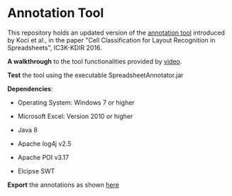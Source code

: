 # Annotation Tool
This repository holds an updated version of the [annotation tool](https://github.com/elviskoci/XCellAnnotator) introduced by Koci et al., in the paper "Cell Classification for Layout Recognition in Spreadsheets", IC3K-KDIR 2016.

**A walkthrough** to the tool functionalities provided by [video](https://www.youtube.com/watch?v=uU1wozgjsa0).

**Test** the tool using the executable SpreadsheetAnnotator.jar

**Dependencies**: 
* Operating System: Windows 7 or higher
* Microsoft Excel: Version 2010 or higher

* Java 8
* Apache log4j v2.5
* Apache POI v3.17
* Elcipse SWT

**Export** the annotations as shown [here](https://github.com/ddenron/annotations_exporter)
